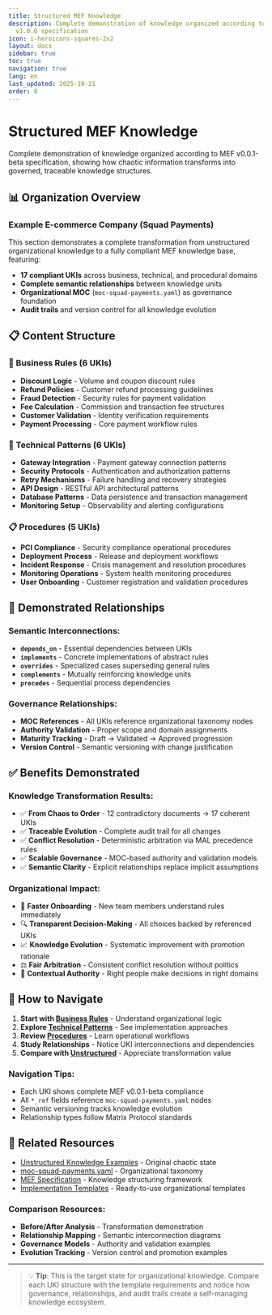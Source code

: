 ```yaml
---
title: Structured MEF Knowledge
description: Complete demonstration of knowledge organized according to MEF
  v1.0.0 specification
icon: i-heroicons-squares-2x2
layout: docs
sidebar: true
toc: true
navigation: true
lang: en
last_updated: 2025-10-21
order: 0
---
```

# Structured MEF Knowledge

Complete demonstration of knowledge organized according to MEF v0.0.1-beta specification, showing how chaotic information transforms into governed, traceable knowledge structures.

## 📊 Organization Overview

### Example E-commerce Company (Squad Payments)

This section demonstrates a complete transformation from unstructured organizational knowledge to a fully compliant MEF knowledge base, featuring:

- **17 compliant UKIs** across business, technical, and procedural domains
- **Complete semantic relationships** between knowledge units
- **Organizational MOC** (`moc-squad-payments.yaml`) as governance foundation
- **Audit trails** and version control for all knowledge evolution

## 📋 Content Structure

### 🏢 Business Rules (6 UKIs)
- **Discount Logic** - Volume and coupon discount rules
- **Refund Policies** - Customer refund processing guidelines  
- **Fraud Detection** - Security rules for payment validation
- **Fee Calculation** - Commission and transaction fee structures
- **Customer Validation** - Identity verification requirements
- **Payment Processing** - Core payment workflow rules

### 🔧 Technical Patterns (6 UKIs)
- **Gateway Integration** - Payment gateway connection patterns
- **Security Protocols** - Authentication and authorization patterns
- **Retry Mechanisms** - Failure handling and recovery strategies
- **API Design** - RESTful API architectural patterns
- **Database Patterns** - Data persistence and transaction management
- **Monitoring Setup** - Observability and alerting configurations

### 📋 Procedures (5 UKIs)
- **PCI Compliance** - Security compliance operational procedures
- **Deployment Process** - Release and deployment workflows
- **Incident Response** - Crisis management and resolution procedures
- **Monitoring Operations** - System health monitoring procedures
- **User Onboarding** - Customer registration and validation procedures

## 🔗 Demonstrated Relationships

### Semantic Interconnections:
- **`depends_on`** - Essential dependencies between UKIs
- **`implements`** - Concrete implementations of abstract rules
- **`overrides`** - Specialized cases superseding general rules
- **`complements`** - Mutually reinforcing knowledge units
- **`precedes`** - Sequential process dependencies

### Governance Relationships:
- **MOC References** - All UKIs reference organizational taxonomy nodes
- **Authority Validation** - Proper scope and domain assignments
- **Maturity Tracking** - Draft → Validated → Approved progression
- **Version Control** - Semantic versioning with change justification

## ✅ Benefits Demonstrated

### Knowledge Transformation Results:
- ✅ **From Chaos to Order** - 12 contradictory documents → 17 coherent UKIs
- ✅ **Traceable Evolution** - Complete audit trail for all changes
- ✅ **Conflict Resolution** - Deterministic arbitration via MAL precedence rules
- ✅ **Scalable Governance** - MOC-based authority and validation models
- ✅ **Semantic Clarity** - Explicit relationships replace implicit assumptions

### Organizational Impact:
- 🚀 **Faster Onboarding** - New team members understand rules immediately
- 🔍 **Transparent Decision-Making** - All choices backed by referenced UKIs
- 📈 **Knowledge Evolution** - Systematic improvement with promotion rationale
- ⚖️ **Fair Arbitration** - Consistent conflict resolution without politics
- 🎯 **Contextual Authority** - Right people make decisions in right domains

## 🎯 How to Navigate

1. **Start with [Business Rules](business-rules/)** - Understand organizational logic
2. **Explore [Technical Patterns](technical-patterns/)** - See implementation approaches
3. **Review [Procedures](procedures/)** - Learn operational workflows
4. **Study Relationships** - Notice UKI interconnections and dependencies
5. **Compare with [Unstructured](../unstructured/)** - Appreciate transformation value

### Navigation Tips:
- Each UKI shows complete MEF v0.0.1-beta compliance
- All `*_ref` fields reference `moc-squad-payments.yaml` nodes
- Semantic versioning tracks knowledge evolution
- Relationship types follow Matrix Protocol standards

## 📖 Related Resources

- [Unstructured Knowledge Examples](../unstructured/) - Original chaotic state
- [moc-squad-payments.yaml](../moc-squad-payments) - Organizational taxonomy
- [MEF Specification](../../../frameworks/mef/) - Knowledge structuring framework
- [Implementation Templates](../../../manual/templates/) - Ready-to-use organizational templates

### Comparison Resources:
- **Before/After Analysis** - Transformation demonstration
- **Relationship Mapping** - Semantic interconnection diagrams
- **Governance Models** - Authority and validation examples
- **Evolution Tracking** - Version control and promotion examples

---

> 💡 **Tip**: This is the target state for organizational knowledge. Compare each UKI structure with the template requirements and notice how governance, relationships, and audit trails create a self-managing knowledge ecosystem.